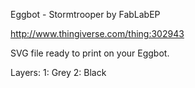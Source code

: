Eggbot - Stormtrooper
by FabLabEP

http://www.thingiverse.com/thing:302943

SVG file ready to print on your Eggbot.

Layers:
1: Grey
2: Black